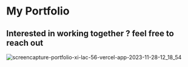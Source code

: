 # My Portfolio

## Interested in working together ? feel free to reach out

![screencapture-portfolio-xi-lac-56-vercel-app-2023-11-28-12_18_54](https://github.com/salmafadlabdulrahman/Portfolio/assets/88597694/58287124-37dc-48d1-a835-9d956046fa93)

